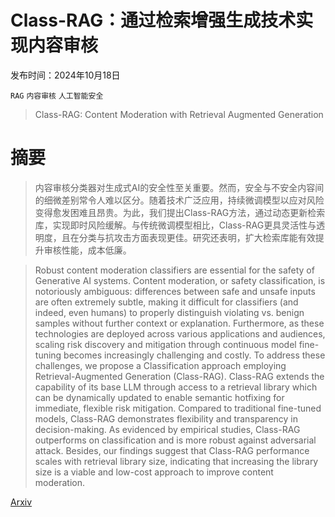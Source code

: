 # Class-RAG：通过检索增强生成技术实现内容审核

发布时间：2024年10月18日

`RAG` `内容审核` `人工智能安全`

> Class-RAG: Content Moderation with Retrieval Augmented Generation

# 摘要

> 内容审核分类器对生成式AI的安全性至关重要。然而，安全与不安全内容间的细微差别常令人难以区分。随着技术广泛应用，持续微调模型以应对风险变得愈发困难且昂贵。为此，我们提出Class-RAG方法，通过动态更新检索库，实现即时风险缓解。与传统微调模型相比，Class-RAG更具灵活性与透明度，且在分类与抗攻击方面表现更佳。研究还表明，扩大检索库能有效提升审核性能，成本低廉。

> Robust content moderation classifiers are essential for the safety of Generative AI systems. Content moderation, or safety classification, is notoriously ambiguous: differences between safe and unsafe inputs are often extremely subtle, making it difficult for classifiers (and indeed, even humans) to properly distinguish violating vs. benign samples without further context or explanation. Furthermore, as these technologies are deployed across various applications and audiences, scaling risk discovery and mitigation through continuous model fine-tuning becomes increasingly challenging and costly. To address these challenges, we propose a Classification approach employing Retrieval-Augmented Generation (Class-RAG). Class-RAG extends the capability of its base LLM through access to a retrieval library which can be dynamically updated to enable semantic hotfixing for immediate, flexible risk mitigation. Compared to traditional fine-tuned models, Class-RAG demonstrates flexibility and transparency in decision-making. As evidenced by empirical studies, Class-RAG outperforms on classification and is more robust against adversarial attack. Besides, our findings suggest that Class-RAG performance scales with retrieval library size, indicating that increasing the library size is a viable and low-cost approach to improve content moderation.

[Arxiv](https://arxiv.org/abs/2410.14881)